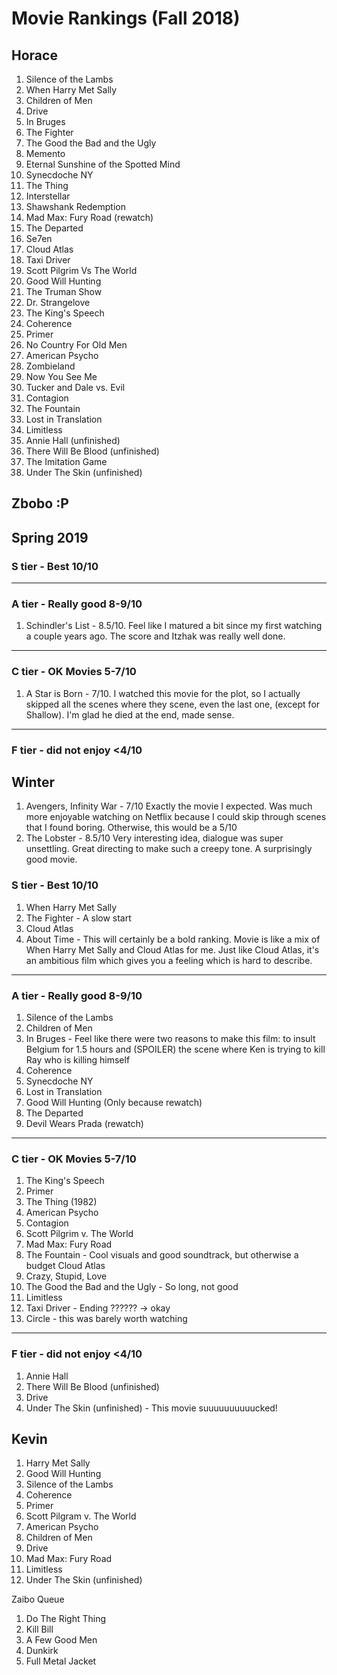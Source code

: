 # Movie Rankings (Fall 2018)

## Horace

1. Silence of the Lambs
1. When Harry Met Sally
1. Children of Men
1. Drive
1. In Bruges
1. The Fighter
1. The Good the Bad and the Ugly
1. Memento
1. Eternal Sunshine of the Spotted Mind
1. Synecdoche NY
1. The Thing
1. Interstellar
1. Shawshank Redemption
1. Mad Max: Fury Road (rewatch)
1. The Departed
1. Se7en
1. Cloud Atlas
1. Taxi Driver
1. Scott Pilgrim Vs The World
1. Good Will Hunting
1. The Truman Show
1. Dr. Strangelove
1. The King's Speech
1. Coherence
1. Primer
1. No Country For Old Men
1. American Psycho
1. Zombieland
1. Now You See Me
1. Tucker and Dale vs. Evil
1. Contagion
1. The Fountain
1. Lost in Translation
1. Limitless
1. Annie Hall (unfinished)
1. There Will Be Blood (unfinished)
1. The Imitation Game
1. Under The Skin (unfinished)

## Zbobo :P

## Spring 2019

### S tier - Best 10/10

---

### A tier - Really good 8-9/10

1. Schindler's List - 8.5/10. Feel like I matured a bit since my first watching a couple years ago. The score and Itzhak was really well done.

---

### C tier - OK Movies 5-7/10

1. A Star is Born - 7/10. I watched this movie for the plot, so I actually skipped all the scenes where they scene, even the last one, (except for Shallow). I'm glad he died at the end, made sense.

---

### F tier - did not enjoy <4/10

## Winter

1. Avengers, Infinity War - 7/10 Exactly the movie I expected. Was much more enjoyable watching on Netflix because I could skip through scenes that I found boring. Otherwise, this would be a 5/10
1. The Lobster - 8.5/10 Very interesting idea, dialogue was super unsettling. Great directing to make such a creepy tone. A surprisingly good movie.

### S tier - Best 10/10

1. When Harry Met Sally
1. The Fighter - A slow start
1. Cloud Atlas
1. About Time - This will certainly be a bold ranking. Movie is like a mix of When Harry Met Sally and Cloud Atlas for me. Just like Cloud Atlas, it's an ambitious film which gives you a feeling which is hard to describe.

---

### A tier - Really good 8-9/10

1. Silence of the Lambs
1. Children of Men
1. In Bruges - Feel like there were two reasons to make this film: to insult Belgium for 1.5 hours and (SPOILER) the scene where Ken is trying to kill Ray who is killing himself
1. Coherence
1. Synecdoche NY
1. Lost in Translation
1. Good Will Hunting (Only because rewatch)
1. The Departed
1. Devil Wears Prada (rewatch)

---

### C tier - OK Movies 5-7/10

1. The King's Speech
1. Primer
1. The Thing (1982)
1. American Psycho
1. Contagion
1. Scott Pilgrim v. The World
1. Mad Max: Fury Road
1. The Fountain - Cool visuals and good soundtrack, but otherwise a budget Cloud Atlas
1. Crazy, Stupid, Love
1. The Good the Bad and the Ugly - So long, not good
1. Limitless
1. Taxi Driver - Ending ?????? -> okay
1. Circle - this was barely worth watching

---

### F tier - did not enjoy <4/10

1. Annie Hall
1. There Will Be Blood (unfinished)
1. Drive
1. Under The Skin (unfinished) - This movie suuuuuuuuuucked!

## Kevin

1. Harry Met Sally
1. Good Will Hunting
1. Silence of the Lambs
1. Coherence
1. Primer
1. Scott Pilgram v. The World
1. American Psycho
1. Children of Men
1. Drive
1. Mad Max: Fury Road
1. Limitless
1. Under The Skin (unfinished)

Zaibo Queue

1. Do The Right Thing
1. Kill Bill
1. A Few Good Men
1. Dunkirk
1. Full Metal Jacket
